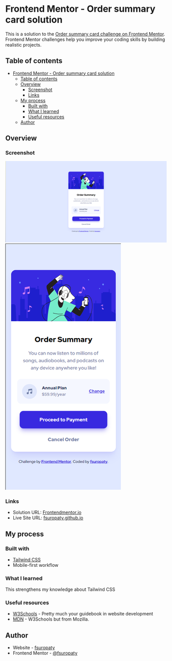# Frontend Mentor - Order summary card solution

This is a solution to the [Order summary card challenge on Frontend Mentor](https://www.frontendmentor.io/challenges/order-summary-component-QlPmajDUj). Frontend Mentor challenges help you improve your coding skills by building realistic projects.

## Table of contents

- [Frontend Mentor - Order summary card solution](#frontend-mentor---order-summary-card-solution)
  - [Table of contents](#table-of-contents)
  - [Overview](#overview)
    - [Screenshot](#screenshot)
    - [Links](#links)
  - [My process](#my-process)
    - [Built with](#built-with)
    - [What I learned](#what-i-learned)
    - [Useful resources](#useful-resources)
  - [Author](#author)

## Overview

### Screenshot

![](/images/desktop-screenshot.png)
![](/images/mobile-screenshot.png)

### Links

- Solution URL: [Frontendmentor.io](https://www.frontendmentor.io/solutions/order-summary-component-challenge-ypjjogPCKq)
- Live Site URL: [fsuropaty.github.io](https://github.com/fsuropaty/order-summary-component-challenge)

## My process

### Built with

- [Tailwind CSS](https://tailwindcss.com)
- Mobile-first workflow

### What I learned

This strengthens my knowledge about Tailwind CSS

### Useful resources

- [W3Schools](https://www.w3schools.com) - Pretty much your guidebook in website development
- [MDN](https://developer.mozilla.org) - W3Schools but from Mozilla.

## Author

- Website - [fsuropaty](https://www.fsuropaty.github.io)
- Frontend Mentor - [@fsuropaty](https://www.frontendmentor.io/profile/fsuropaty)
